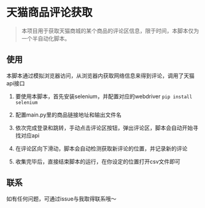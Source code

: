 # 天猫商品评论获取

> 本项目用于获取天猫商城的某个商品的评论区信息，限于时间，本脚本仅为一个半自动化脚本。

## 使用
本脚本通过模拟浏览器访问，从浏览器内获取网络信息来得到评论，调用了天猫api接口

1. 要使用本脚本，首先安装selenium，并配置对应的webdriver
`pip install selenium`

2. 配置main.py里的商品链接地址和输出文件名

3. 依次完成登录和跳转，手动点击评论区按钮，弹出评论区，脚本会自动开始寻找对应api
4. 在评论区向下滑动，脚本会自动检测获取新评论的位置，并记录新的评论
5. 收集完毕后，直接结束脚本的运行，在你设定的位置打开csv文件即可

## 联系

如有任何问题，可通过issue与我取得联系哦～
